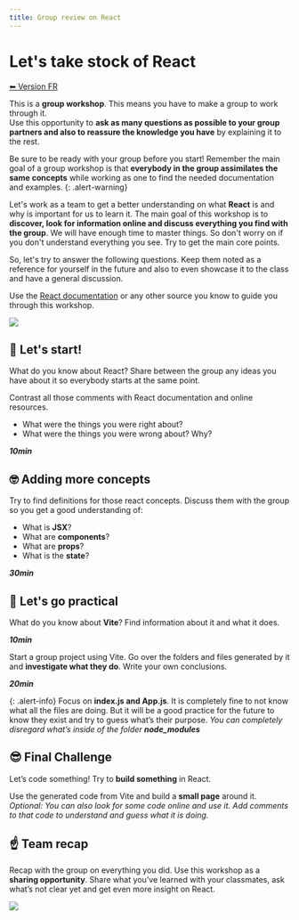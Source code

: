 ```yaml
---
title: Group review on React
---
```


# Let's take stock of React

[⬅ Version FR](./README-FR)

This is a **group workshop**. This means you have to make a group to work through it.<br>
Use this opportunity to **ask as many questions as possible to your group partners and also to reassure the knowledge you have** by explaining it to the rest.

Be sure to be ready with your group before you start!
Remember the main goal of a group workshop is that **everybody in the group assimilates the same concepts** while working as one to find the needed documentation and examples.
{: .alert-warning}

Let's work as a team to get a better understanding on what **React** is and why is important for us to learn it.
The main goal of this workshop is to **discover, look for information online and discuss everything you find with the group**. We will have enough time to master things. So don't worry on if you don't understand everything you see. Try to get the main core points.

So, let's try to answer the following questions. Keep them noted as a reference for yourself in the future and also to even showcase it to the class and have a general discussion.

Use the <a href="https://react.dev/learn" target="react-documentation">React documentation</a> or any other source you know to guide you through this workshop.

![](https://i.giphy.com/media/6Z7gomLMqPxyDjf4Jr/giphy.webp)

## 💪 Let's start!

What do you know about React? Share between the group any ideas you have about it so everybody starts at the same point.

Contrast all those comments with React documentation and online resources.

- What were the things you were right about?
- What were the things you were wrong about? Why?

**_10min_**

## 🤓 Adding more concepts

Try to find definitions for those react concepts. Discuss them with the group so you get a good understanding of:

- What is **JSX**?
- What are **components**?
- What are **props**?
- What is the **state**?

**_30min_**

## 🔧 Let's go practical

What do you know about **Vite**? Find information about it and what it does.

**_10min_**

Start a group project using Vite. Go over the folders and files generated by it and **investigate what they do**. Write your own conclusions.

**_20min_**

{: .alert-info}
Focus on **index.js and App.js**. It is completely fine to not know what all the files are doing. But it will be a good practice for the future to know they exist and try to guess what’s their purpose. _You can completely disregard what’s inside of the folder **node_modules**_

## 😎 Final Challenge

Let’s code something! Try to **build something** in React.

Use the generated code from Vite and build a **small page** around it. _Optional: You can also look for some code online and use it. Add comments to that code to understand and guess what it is doing._

## ☝️ Team recap

Recap with the group on everything you did. Use this workshop as a **sharing opportunity**. Share what you’ve learned with your classmates, ask what’s not clear yet and get even more insight on React.

![](https://i.giphy.com/media/111ebonMs90YLu/giphy.webp)
